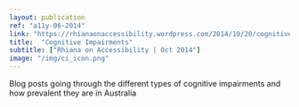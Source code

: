 ```yaml
---
layout: publication
ref: "a11y-06-2014"
link: "https://rhianaonaccessibility.wordpress.com/2014/10/20/cognitive-impariments/"
title:  "Cognitive Impairments"
subtitle: ["Rhiana on Accessibility | Oct 2014"]
image: "/img/ci_icon.png"
---
```


Blog posts going through the different types of cognitive impairments and how prevalent they are in Australia
